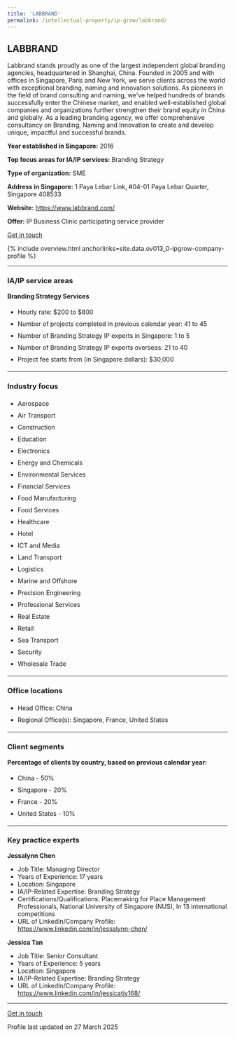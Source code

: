 ```yaml
---
title: 'LABBRAND'
permalink: /intellectual-property/ip-grow/labbrand/
---
```


## LABBRAND

Labbrand stands proudly as one of the largest independent global branding agencies, headquartered in Shanghai, China. Founded in 2005 and with offices in Singapore, Paris and New York, we serve clients across the world with exceptional branding, naming and innovation solutions.
As pioneers in the field of brand consulting and naming, we've helped hundreds of brands successfully enter the Chinese market, and enabled well-established global companies and organizations further strengthen their brand equity in China and globally. 
As a leading branding agency, we offer comprehensive consultancy on Branding, Naming and Innovation to create and develop unique, impactful and successful brands.

<b>Year established in Singapore:</b> 2016

<b>Top focus areas for IA/IP services:</b> Branding Strategy

<b>Type of organization:</b> SME

<b>Address in Singapore:</b> 1 Paya Lebar Link, #04-01 Paya Lebar Quarter, Singapore 408533

<b>Website:</b> <a href='https://www.labbrand.com/'>https://www.labbrand.com/</a>

<b>Offer:</b> IP Business Clinic participating service provider

<a class='btn' href='https://form.gov.sg/67d7de6adbbc7b83f5685aa2' target='_blank' rel='noopener'>Get in touch</a>

{% include overview.html anchorlinks=site.data.ov013_0-ipgrow-company-profile %}

---
<a name='ip-related-service-areas'></a>
### IA/IP service areas

**Branding Strategy Services**

<ul>
<li style='line-height: 27px; margin: 0px 0px !important'>Hourly rate:  $200 to $800</li>
<li style='line-height: 27px; margin: 0px 0px !important'>Number of projects completed in previous calendar year: 41 to 45</li>
<li style='line-height: 27px; margin: 0px 0px !important'>Number of Branding Strategy IP experts in Singapore: 1 to 5</li>
<li style='line-height: 27px; margin: 0px 0px !important'>Number of Branding Strategy IP experts overseas: 21 to 40</li>
<li style='line-height: 27px; margin: 0px 0px !important'>Project fee starts from (in Singapore dollars):  $30,000</li>
</ul>

---
<a name='industry-focus'></a>
### Industry focus

<ul><li style='line-height: 27px; margin: 0px 0px !important'> Aerospace </li><li style='line-height: 27px; margin: 0px 0px !important'>Air Transport </li><li style='line-height: 27px; margin: 0px 0px !important'>Construction </li><li style='line-height: 27px; margin: 0px 0px !important'>Education </li><li style='line-height: 27px; margin: 0px 0px !important'>Electronics </li><li style='line-height: 27px; margin: 0px 0px !important'>Energy and Chemicals </li><li style='line-height: 27px; margin: 0px 0px !important'>Environmental Services </li><li style='line-height: 27px; margin: 0px 0px !important'>Financial Services </li><li style='line-height: 27px; margin: 0px 0px !important'>Food Manufacturing </li><li style='line-height: 27px; margin: 0px 0px !important'>Food Services </li><li style='line-height: 27px; margin: 0px 0px !important'>Healthcare </li><li style='line-height: 27px; margin: 0px 0px !important'>Hotel </li><li style='line-height: 27px; margin: 0px 0px !important'>ICT and Media </li><li style='line-height: 27px; margin: 0px 0px !important'>Land Transport</li><li style='line-height: 27px; margin: 0px 0px !important'>Logistics </li><li style='line-height: 27px; margin: 0px 0px !important'>Marine and Offshore</li><li style='line-height: 27px; margin: 0px 0px !important'>Precision Engineering </li><li style='line-height: 27px; margin: 0px 0px !important'>Professional Services </li><li style='line-height: 27px; margin: 0px 0px !important'>Real Estate</li><li style='line-height: 27px; margin: 0px 0px !important'>Retail</li><li style='line-height: 27px; margin: 0px 0px !important'>Sea Transport </li><li style='line-height: 27px; margin: 0px 0px !important'>Security </li><li style='line-height: 27px; margin: 0px 0px !important'>Wholesale Trade</li></ul>

---
<a name='office-locations'></a>
### Office locations

<ul><li style='line-height: 27px; margin: 0px 0px !important'> Head Office: China</li><li style='line-height: 27px; margin: 0px 0px !important'>Regional Office(s): Singapore, France, United States</li></ul>

---
<a name='client-segments'></a>
### Client segments

**Percentage of clients by country, based on previous calendar year:**

<ul><li style='line-height: 27px; margin: 0px 0px !important'> China - 50%</li><li style='line-height: 27px; margin: 0px 0px !important'>Singapore - 20%</li><li style='line-height: 27px; margin: 0px 0px !important'>France - 20%</li><li style='line-height: 27px; margin: 0px 0px !important'>United States - 10%</li></ul>

---
<a name='key-practice-experts'></a>
### Key practice experts

**Jessalynn Chen**

- Job Title: Managing Director
- Years of Experience: 17 years
- Location: Singapore
- IA/IP-Related Expertise: Branding Strategy
- Certifications/Qualifications: Placemaking for Place Management Professionals, National University of Singapore (NUS), In 13 international competitions
- URL of LinkedIn/Company Profile: <a href="https://www.linkedin.com/in/jessalynn-chen/" target="_blank" rel="noopener">https://www.linkedin.com/in/jessalynn-chen/</a>

**Jessica Tan**

- Job Title: Senior Consultant
- Years of Experience: 5 years
- Location: Singapore
- IA/IP-Related Expertise: Branding Strategy
- URL of LinkedIn/Company Profile: <a href="https://www.linkedin.com/in/jessicatjy168/" target="_blank" rel="noopener">https://www.linkedin.com/in/jessicatjy168/</a>

---
<p>
<a class='btn' href='https://form.gov.sg/67d7de6adbbc7b83f5685aa2' target='_blank' rel='noopener'>Get in touch</a>
</p>
Profile last updated on 27 March 2025
